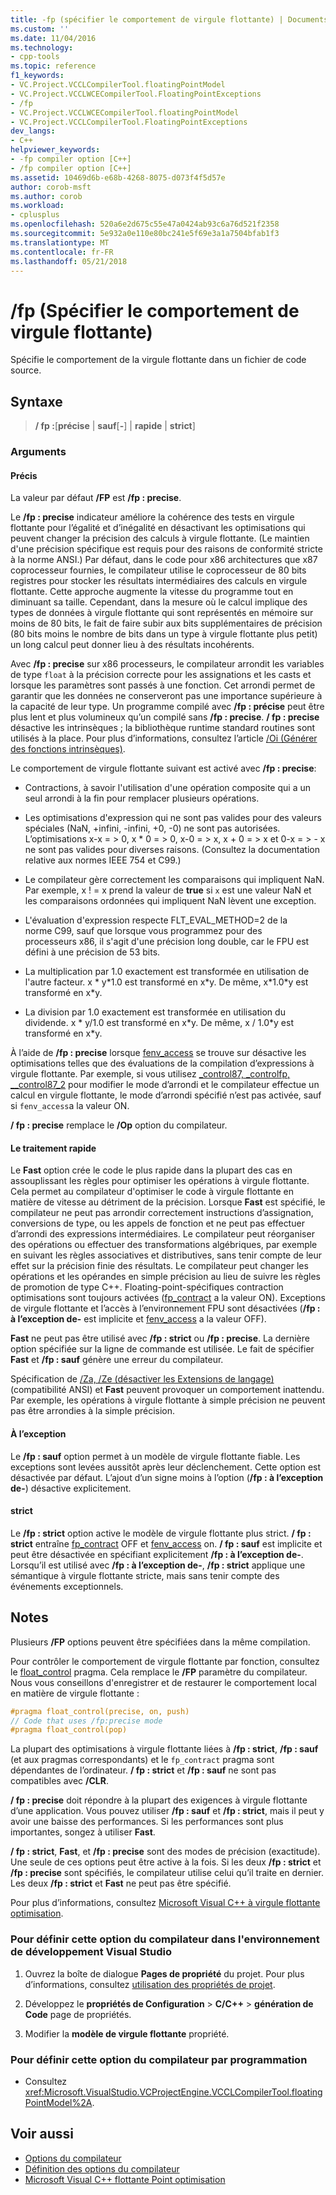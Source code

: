 ```yaml
---
title: -fp (spécifier le comportement de virgule flottante) | Documents Microsoft
ms.custom: ''
ms.date: 11/04/2016
ms.technology:
- cpp-tools
ms.topic: reference
f1_keywords:
- VC.Project.VCCLCompilerTool.floatingPointModel
- VC.Project.VCCLWCECompilerTool.FloatingPointExceptions
- /fp
- VC.Project.VCCLWCECompilerTool.floatingPointModel
- VC.Project.VCCLCompilerTool.FloatingPointExceptions
dev_langs:
- C++
helpviewer_keywords:
- -fp compiler option [C++]
- /fp compiler option [C++]
ms.assetid: 10469d6b-e68b-4268-8075-d073f4f5d57e
author: corob-msft
ms.author: corob
ms.workload:
- cplusplus
ms.openlocfilehash: 520a6e2d675c55e47a0424ab93c6a76d521f2358
ms.sourcegitcommit: 5e932a0e110e80bc241e5f69e3a1a7504bfab1f3
ms.translationtype: MT
ms.contentlocale: fr-FR
ms.lasthandoff: 05/21/2018
---
```

# <a name="fp-specify-floating-point-behavior"></a>/fp (Spécifier le comportement de virgule flottante)

Spécifie le comportement de la virgule flottante dans un fichier de code source.

## <a name="syntax"></a>Syntaxe

> **/ fp :**[**précise** | **sauf**[**-**] | **rapide** | **strict**]

### <a name="arguments"></a>Arguments

#### <a name="precise"></a>Précis

La valeur par défaut **/FP** est **/fp : precise**.

Le **/fp : precise** indicateur améliore la cohérence des tests en virgule flottante pour l’égalité et d’inégalité en désactivant les optimisations qui peuvent changer la précision des calculs à virgule flottante. (Le maintien d'une précision spécifique est requis pour des raisons de conformité stricte à la norme ANSI.) Par défaut, dans le code pour x86 architectures que x87 coprocesseur fournies, le compilateur utilise le coprocesseur de 80 bits registres pour stocker les résultats intermédiaires des calculs en virgule flottante. Cette approche augmente la vitesse du programme tout en diminuant sa taille. Cependant, dans la mesure où le calcul implique des types de données à virgule flottante qui sont représentés en mémoire sur moins de 80 bits, le fait de faire subir aux bits supplémentaires de précision (80 bits moins le nombre de bits dans un type à virgule flottante plus petit) un long calcul peut donner lieu à des résultats incohérents.

Avec **/fp : precise** sur x86 processeurs, le compilateur arrondit les variables de type `float` à la précision correcte pour les assignations et les casts et lorsque les paramètres sont passés à une fonction. Cet arrondi permet de garantir que les données ne conserveront pas une importance supérieure à la capacité de leur type. Un programme compilé avec **/fp : précise** peut être plus lent et plus volumineux qu’un compilé sans **/fp : precise**. **/ fp : precise** désactive les intrinsèques ; la bibliothèque runtime standard routines sont utilisés à la place. Pour plus d’informations, consultez l’article [/Oi (Générer des fonctions intrinsèques)](../../build/reference/oi-generate-intrinsic-functions.md).

Le comportement de virgule flottante suivant est activé avec **/fp : precise**:

- Contractions, à savoir l'utilisation d'une opération composite qui a un seul arrondi à la fin pour remplacer plusieurs opérations.

- Les optimisations d'expression qui ne sont pas valides pour des valeurs spéciales (NaN, +infini, -infini, +0, -0) ne sont pas autorisées. L’optimisations x-x = > 0, x * 0 = > 0, x-0 = > x, x + 0 = > x et 0-x = > - x ne sont pas valides pour diverses raisons. (Consultez la documentation relative aux normes IEEE 754 et C99.)

- Le compilateur gère correctement les comparaisons qui impliquent NaN. Par exemple, x ! = x prend la valeur de **true** si `x` est une valeur NaN et les comparaisons ordonnées qui impliquent NaN lèvent une exception.

- L'évaluation d'expression respecte FLT_EVAL_METHOD=2 de la norme C99, sauf que lorsque vous programmez pour des processeurs x86, il s'agit d'une précision long double, car le FPU est défini à une précision de 53 bits.

- La multiplication par 1.0 exactement est transformée en utilisation de l'autre facteur. x * y\*1.0 est transformé en x\*y. De même, x\*1.0\*y est transformé en x\*y.

- La division par 1.0 exactement est transformée en utilisation du dividende. x * y/1.0 est transformé en x\*y. De même, x / 1.0\*y est transformé en x\*y.

À l’aide de **/fp : precise** lorsque [fenv_access](../../preprocessor/fenv-access.md) se trouve sur désactive les optimisations telles que des évaluations de la compilation d’expressions à virgule flottante. Par exemple, si vous utilisez [_control87, _controlfp, \__control87_2](../../c-runtime-library/reference/control87-controlfp-control87-2.md) pour modifier le mode d’arrondi et le compilateur effectue un calcul en virgule flottante, le mode d’arrondi spécifié n’est pas activée, sauf si `fenv_access`a la valeur ON.

**/ fp : precise** remplace le **/Op** option du compilateur.

#### <a name="fast"></a>Le traitement rapide

Le **Fast** option crée le code le plus rapide dans la plupart des cas en assouplissant les règles pour optimiser les opérations à virgule flottante. Cela permet au compilateur d'optimiser le code à virgule flottante en matière de vitesse au détriment de la précision. Lorsque **Fast** est spécifié, le compilateur ne peut pas arrondir correctement instructions d’assignation, conversions de type, ou les appels de fonction et ne peut pas effectuer d’arrondi des expressions intermédiaires. Le compilateur peut réorganiser des opérations ou effectuer des transformations algébriques, par exemple en suivant les règles associatives et distributives, sans tenir compte de leur effet sur la précision finie des résultats. Le compilateur peut changer les opérations et les opérandes en simple précision au lieu de suivre les règles de promotion de type C++. Floating-point-spécifiques contraction optimisations sont toujours activées ([fp_contract](../../preprocessor/fp-contract.md) a la valeur ON). Exceptions de virgule flottante et l’accès à l’environnement FPU sont désactivées (**/fp : à l’exception de-** est implicite et [fenv_access](../../preprocessor/fenv-access.md) a la valeur OFF).

**Fast** ne peut pas être utilisé avec **/fp : strict** ou **/fp : precise**. La dernière option spécifiée sur la ligne de commande est utilisée. Le fait de spécifier **Fast** et **/fp : sauf** génère une erreur du compilateur.

Spécification de [/Za, /Ze (désactiver les Extensions de langage)](../../build/reference/za-ze-disable-language-extensions.md) (compatibilité ANSI) et **Fast** peuvent provoquer un comportement inattendu. Par exemple, les opérations à virgule flottante à simple précision ne peuvent pas être arrondies à la simple précision.

#### <a name="except"></a>À l’exception

Le **/fp : sauf** option permet à un modèle de virgule flottante fiable. Les exceptions sont levées aussitôt après leur déclenchement. Cette option est désactivée par défaut. L’ajout d’un signe moins à l’option (**/fp : à l’exception de-**) désactive explicitement.

#### <a name="strict"></a>strict

Le **/fp : strict** option active le modèle de virgule flottante plus strict. **/ fp : strict** entraîne [fp_contract](../../preprocessor/fp-contract.md) OFF et [fenv_access](../../preprocessor/fenv-access.md) on. **/ fp : sauf** est implicite et peut être désactivée en spécifiant explicitement **/fp : à l’exception de-**. Lorsqu’il est utilisé avec **/fp : à l’exception de-**, **/fp : strict** applique une sémantique à virgule flottante stricte, mais sans tenir compte des événements exceptionnels.

## <a name="remarks"></a>Notes

Plusieurs **/FP** options peuvent être spécifiées dans la même compilation.

Pour contrôler le comportement de virgule flottante par fonction, consultez le [float_control](../../preprocessor/float-control.md) pragma. Cela remplace le **/FP** paramètre du compilateur. Nous vous conseillons d'enregistrer et de restaurer le comportement local en matière de virgule flottante :

```cpp
#pragma float_control(precise, on, push)
// Code that uses /fp:precise mode
#pragma float_control(pop)
```

La plupart des optimisations à virgule flottante liées à **/fp : strict**, **/fp : sauf** (et aux pragmas correspondants) et le `fp_contract` pragma sont dépendantes de l’ordinateur. **/ fp : strict** et **/fp : sauf** ne sont pas compatibles avec **/CLR**.

**/ fp : precise** doit répondre à la plupart des exigences à virgule flottante d’une application. Vous pouvez utiliser **/fp : sauf** et **/fp : strict**, mais il peut y avoir une baisse des performances. Si les performances sont plus importantes, songez à utiliser **Fast**.

**/ fp : strict**, **Fast**, et **/fp : precise** sont des modes de précision (exactitude). Une seule de ces options peut être active à la fois. Si les deux **/fp : strict** et **/fp : precise** sont spécifiés, le compilateur utilise celui qu’il traite en dernier. Les deux **/fp : strict** et **Fast** ne peut pas être spécifié.

Pour plus d’informations, consultez [Microsoft Visual C++ à virgule flottante optimisation](floating-point-optimization.md).

### <a name="to-set-this-compiler-option-in-the-visual-studio-development-environment"></a>Pour définir cette option du compilateur dans l'environnement de développement Visual Studio

1. Ouvrez la boîte de dialogue **Pages de propriété** du projet. Pour plus d’informations, consultez [utilisation des propriétés de projet](../../ide/working-with-project-properties.md).

1. Développez le **propriétés de Configuration** > **C/C++** > **génération de Code** page de propriétés.

1. Modifier la **modèle de virgule flottante** propriété.

### <a name="to-set-this-compiler-option-programmatically"></a>Pour définir cette option du compilateur par programmation

- Consultez <xref:Microsoft.VisualStudio.VCProjectEngine.VCCLCompilerTool.floatingPointModel%2A>.

## <a name="see-also"></a>Voir aussi

- [Options du compilateur](compiler-options.md)
- [Définition des options du compilateur](setting-compiler-options.md)
- [Microsoft Visual C++ flottante Point optimisation](floating-point-optimization.md)